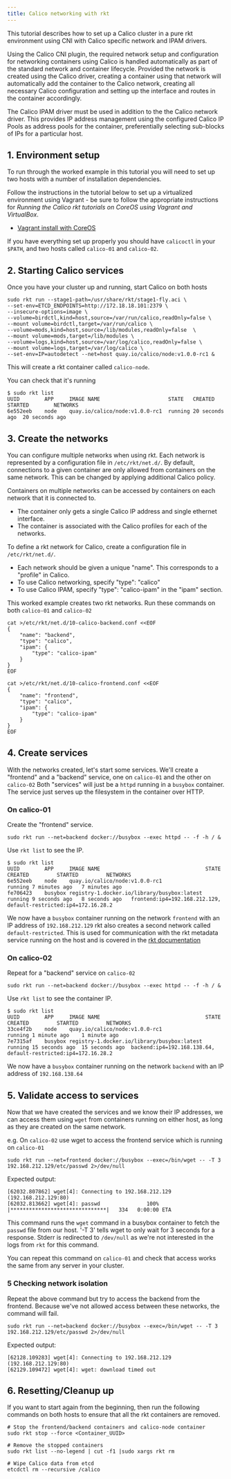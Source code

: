 ```yaml
---
title: Calico networking with rkt
---
```



This tutorial describes how to set up a Calico cluster in a pure rkt environment
using CNI with Calico specific network and IPAM drivers.

Using the Calico CNI plugin, the required network setup and configuration
for networking containers using Calico is handled automatically as part of the
standard network and container lifecycle.  Provided the network is created
using the Calico driver, creating a container using that network will
automatically add the container to the Calico network, creating all necessary
Calico configuration and setting up the interface and routes in the container
accordingly.

The Calico IPAM driver must be used in addition to the the Calico network
driver.  This provides IP address management using the configured Calico IP
Pools as address pools for the container, preferentially selecting sub-blocks
of IPs for a particular host.

## 1. Environment setup

To run through the worked example in this tutorial you will need to set up two hosts
with a number of installation dependencies.

Follow the instructions in the tutorial below to set up a virtualized
environment using Vagrant - be sure to follow the appropriate instructions
for _Running the Calico rkt tutorials on CoreOS using Vagrant and VirtualBox_.

- [Vagrant install with CoreOS]({{site.baseurl}}/{{page.version}}/getting-started/rkt/installation/vagrant-coreos/)


If you have everything set up properly you should have `calicoctl` in your
`$PATH`, and two hosts called `calico-01` and `calico-02`.

## 2. Starting Calico services

Once you have your cluster up and running, start Calico on both hosts

```shell
sudo rkt run --stage1-path=/usr/share/rkt/stage1-fly.aci \
--set-env=ETCD_ENDPOINTS=http://172.18.18.101:2379 \
--insecure-options=image \
--volume=birdctl,kind=host,source=/var/run/calico,readOnly=false \
--mount volume=birdctl,target=/var/run/calico \
--volume=mods,kind=host,source=/lib/modules,readOnly=false  \
--mount volume=mods,target=/lib/modules \
--volume=logs,kind=host,source=/var/log/calico,readOnly=false \
--mount volume=logs,target=/var/log/calico \
--set-env=IP=autodetect --net=host quay.io/calico/node:v1.0.0-rc1 &
```

This will create a rkt container called `calico-node`.

You can check that it's running

```shell
$ sudo rkt list
UUID		APP	    IMAGE NAME			            STATE	CREATED		    STARTED		   NETWORKS
6e552eeb	node	quay.io/calico/node:v1.0.0-rc1	running	20 seconds ago	20 seconds ago
```

## 3. Create the networks

You can configure multiple networks when using rkt. Each network is represented by a configuration file in
`/etc/rkt/net.d/`. By default, connections to a given container are only allowed from containers on the same network.
This can be changed by applying additional Calico policy.

Containers on multiple networks can be accessed by containers on each network that it is connected to.
- The container only gets a single Calico IP address and single ethernet interface.
- The container is associated with the Calico profiles for each of the networks.

To define a rkt network for Calico, create a configuration file in `/etc/rkt/net.d/`.
- Each network should be given a unique "name". This corresponds to a "profile" in Calico.
- To use Calico networking, specify "type": "calico"
- To use Calico IPAM, specify "type": "calico-ipam" in the "ipam" section.

This worked example creates two rkt networks. Run these commands on both `calico-01` and `calico-02`

```shell
cat >/etc/rkt/net.d/10-calico-backend.conf <<EOF
{
    "name": "backend",
    "type": "calico",
    "ipam": {
        "type": "calico-ipam"
    }
}
EOF

cat >/etc/rkt/net.d/10-calico-frontend.conf <<EOF
{
    "name": "frontend",
    "type": "calico",
    "ipam": {
        "type": "calico-ipam"
    }
}
EOF
```

## 4. Create services

With the networks created, let's start some services. We'll create a "frontend" and a "backend" service, one on `calico-01` and the other on `calico-02`
Both "services" will just be a `httpd` running in a `busybox` container. The service just serves up the filesystem in the container over HTTP.

### On calico-01

Create the "frontend" service.

```shell
sudo rkt run --net=backend docker://busybox --exec httpd -- -f -h / &
```

Use `rkt list` to see the IP.

```shell
$ sudo rkt list
UUID		APP		IMAGE NAME									STATE	CREATED			STARTED			NETWORKS
6e552eeb	node	quay.io/calico/node:v1.0.0-rc1				running	7 minutes ago	7 minutes ago
fe706423	busybox	registry-1.docker.io/library/busybox:latest	running	9 seconds ago	8 seconds ago	frontend:ip4=192.168.212.129, default-restricted:ip4=172.16.28.2
```

We now have a `busybox` container running on the network `frontend` with an IP address of `192.168.212.129`
rkt also creates a second network called `default-restricted`. This is used for communication with the rkt metadata service running on the host and is covered in the [rkt documentation](https://github.com/coreos/rkt/blob/master/Documentation/networking/overview.md#the-default-restricted-network)

### On calico-02

Repeat for a "backend" service on `calico-02`

```shell
sudo rkt run --net=backend docker://busybox --exec httpd -- -f -h / &
```

Use `rkt list` to see the container IP.

```shell
$ sudo rkt list
UUID		APP		IMAGE NAME									STATE	CREATED			STARTED			NETWORKS
33ce4f2b	node	quay.io/calico/node:v1.0.0-rc1				running	1 minute ago	1 minute ago
7e7315af	busybox	registry-1.docker.io/library/busybox:latest	running	15 seconds ago	15 seconds ago	backend:ip4=192.168.138.64, default-restricted:ip4=172.16.28.2
```

We now have a `busybox` container running on the network `backend` with an IP address of `192.168.138.64`

## 5. Validate access to services

Now that we have created the services and we know their IP addresses, we can access them using `wget` from containers running on
either host, as long as they are created on the same network.

e.g. On `calico-02` use wget to access the frontend service which is running on `calico-01`

```shell
sudo rkt run --net=frontend docker://busybox --exec=/bin/wget -- -T 3 192.168.212.129/etc/passwd 2>/dev/null
```

Expected output:

```shell
[62032.807862] wget[4]: Connecting to 192.168.212.129 (192.168.212.129:80)
[62032.813662] wget[4]: passwd               100% |*******************************|   334   0:00:00 ETA
```

This command runs the `wget` command in a busybox container to fetch the `passwd` file from our host. '-T 3' tells wget to only wait for 3 seconds for a response.
Stderr is redirected to `/dev/null` as we're not interested in the logs from `rkt` for this command.

You can repeat this command on `calico-01` and check that access works the same from any server in your cluster.

### 5 Checking network isolation

Repeat the above command but try to access the backend from the frontend. Because we've not allowed access between these networks, the command will fail.

```shell
sudo rkt run --net=backend docker://busybox --exec=/bin/wget -- -T 3 192.168.212.129/etc/passwd 2>/dev/null
```

Expected output:

```shell
[62128.109283] wget[4]: Connecting to 192.168.212.129 (192.168.212.129:80)
[62129.109472] wget[4]: wget: download timed out
```

## 6. Resetting/Cleanup up

If you want to start again from the beginning, then run the following commands on both hosts to ensure that all the rkt containers are removed.

	# Stop the frontend/backend containers and calico-node container
	sudo rkt stop --force <Container_UUID>

	# Remove the stopped containers
	sudo rkt list --no-legend | cut -f1 |sudo xargs rkt rm

	# Wipe Calico data from etcd
	etcdctl rm --recursive /calico
